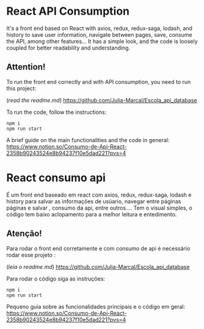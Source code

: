 # React API Consumption
It's a front end based on React with axios, redux, redux-saga, lodash, and history to save user information, navigate between pages, save, consume the API, among other features...
It has a simple look, and the code is loosely coupled for better readability and understanding.

## Attention!
To run the front end correctly and with API consumption, you need to run this project:

(*read the readme.md*)
https://github.com/Julia-Marcal/Escola_api_database

To run the code, follow the instructions:

    npm i
    npm run start
    
A brief guide on the main functionalities and the code in general:
https://www.notion.so/Consumo-de-Api-React-2358b90243524e8b94237f10e5dad221?pvs=4


# React consumo api
 É um front end baseado em react com axios, redux, redux-saga, lodash e history para  salvar as informações de usúario, navegar entre páginas páginas e salvar , consumo da api, entre outros....
 Tem o visual simples, o código tem baixo aclopamento para a melhor leitura e entedimento.

## Atenção!
Para rodar o front end corretamente e com consumo de api é necessário rodar esse projeto :

(*leia o readme.md*)
https://github.com/Julia-Marcal/Escola_api_database

Para rodar o código siga as instruções:

    npm i
    npm run start
    
    
Pequeno guia sobre as funcionalidades principais e o código em geral:
https://www.notion.so/Consumo-de-Api-React-2358b90243524e8b94237f10e5dad221?pvs=4
